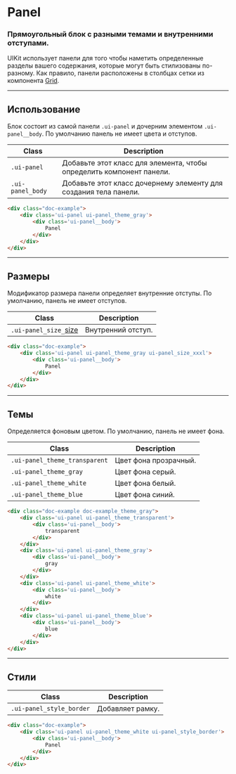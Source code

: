 <!--
docs/layout/panel|4
-->

# Panel

### Прямоугольный блок с разными темами и внутренними отступами.

UIKit использует панели для того чтобы наметить определенные разделы вашего содержания, которые могут быть стилизованы по-разному. Как правило, панели расположены в столбцах сетки из компонента <a href="docs/layout/grid.html">Grid</a>.

---

## Использование

Блок состоит из самой панели `.ui-panel`  и дочерним элементом `.ui-panel__body`. По умолчанию панель не имеет цвета и отступов.

|       Class       |                              Description                               |
|-------------------|------------------------------------------------------------------------|
|  `.ui-panel`      |  Добавьте этот класс для элемента, чтобы определить компонент панели.  |
|  `.ui-panel_body` |  Добавьте этот класс дочернему элементу для создания тела панели.      |

``` html
<div class="doc-example">
    <div class='ui-panel ui-panel_theme_gray'>
        <div class='ui-panel__body'>
            Panel
        </div>
    </div>
</div>
```

---

## Размеры

Модификатор размера панели определяет внутренние отступы. По умолчанию, панель не имеет отступов.

|         Class         |      Description      |
|-----------------------|-----------------------|
|  `.ui-panel_size_`[size](docs/base/sizes.html)  | Внутренний отступ.  |

``` html
<div class="doc-example">
    <div class='ui-panel ui-panel_theme_gray ui-panel_size_xxxl'>
        <div class='ui-panel__body'>
            Panel
        </div>
    </div>
</div>
```

---

## Темы

Определяется фоновым цветом. По умолчанию, панель не имеет фона.

|             Class             |      Description      |
|-------------------------------|-----------------------|
| `.ui-panel_theme_transparent` | Цвет фона прозрачный. |
| `.ui-panel_theme_gray`        | Цвет фона серый.      |
| `.ui-panel_theme_white`       | Цвет фона белый.      |
| `.ui-panel_theme_blue`        | Цвет фона синий.      |

``` html
<div class="doc-example doc-example_theme_gray">
    <div class='ui-panel ui-panel_theme_transparent'>
        <div class='ui-panel__body'>
            transparent
        </div>
    </div>
    <div class='ui-panel ui-panel_theme_gray'>
        <div class='ui-panel__body'>
            gray
        </div>
    </div>
    <div class='ui-panel ui-panel_theme_white'>
        <div class='ui-panel__body'>
            white
        </div>
    </div>
    <div class='ui-panel ui-panel_theme_blue'>
        <div class='ui-panel__body'>
            blue
        </div>
    </div>
</div>
```

---

## Стили

|           Class            |    Description   |
|----------------------------|------------------|
|  `.ui-panel_style_border`  | Добавляет рамку. |

``` html
<div class="doc-example">
    <div class='ui-panel ui-panel_theme_white ui-panel_style_border'>
        <div class='ui-panel__body'>
            Panel
        </div>
    </div>
</div>
```
